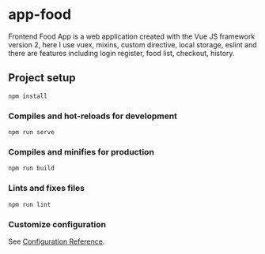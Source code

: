 # app-food
Frontend Food App is a web application created with the Vue JS framework version 2, here I use vuex, mixins, custom directive, local storage, eslint and there are features including login register, food list, checkout, history.

## Project setup
```
npm install
```

### Compiles and hot-reloads for development
```
npm run serve
```

### Compiles and minifies for production
```
npm run build
```

### Lints and fixes files
```
npm run lint
```

### Customize configuration
See [Configuration Reference](https://cli.vuejs.org/config/).
